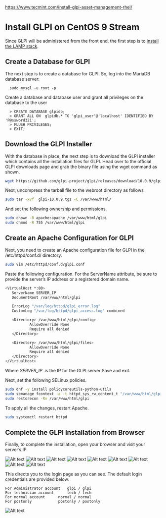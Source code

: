 https://www.tecmint.com/install-glpi-asset-management-rhel/

# Install GLPI on CentOS 9 Stream

Since GLPI will be administered from the front end, the first step is to [install the LAMP stack](../install-LAMP-stack).

## Create a Database for GLPI

The next step is to create a database for GLPI. So, log into the MariaDB database server:

```
  sudo mysql -u root -p
```

Create a database and database user and grant all privileges on the database to the user

```
  > CREATE DATABASE glpidb;
  > GRANT ALL ON  glpidb.* TO 'glpi_user'@'localhost' IDENTIFIED BY 'P@ssword321';
  > FLUSH PRIVILEGES;
  > EXIT;
```

## Download the GLPI Installer

With the database in place, the next step is to download the GLPI installer which contains all the installation files for GLPI. Head over to the official GLPI downloads page and grab the binary file using the wget command as shown.

```bash
wget https://github.com/glpi-project/glpi/releases/download/10.0.9/glpi-10.0.9.tgz
```

Next, uncompress the tarball file to the webroot directory as follows

```bash
sudo tar -xvf  glpi-10.0.9.tgz -C /var/www/html/
```

And set the following ownership and permissions.

```bash
sudo chown -R apache:apache /var/www/html/glpi
sudo chmod -R 755 /var/www/html/glpi
```

## Create an Apache Configuration for GLPI

Next, you need to create an Apache configuration file for GLPI in the /etc/httpd/conf.d/ directory.

```bash
sudo vim /etc/httpd/conf.d/glpi.conf
```

Paste the following configuration. For the ServerName attribute, be sure to provide the server’s IP address or a registered domain name.

```bash
<VirtualHost *:80>
   ServerName SERVER_IP
   DocumentRoot /var/www/html/glpi

   ErrorLog "/var/log/httpd/glpi_error.log"
   CustomLog "/var/log/httpd/glpi_access.log" combined

   <Directory> /var/www/html/glpi/config>
           AllowOverride None
           Require all denied
   </Directory>

   <Directory> /var/www/html/glpi/files>
           AllowOverride None
           Require all denied
   </Directory>
</VirtualHost>
```

Where _SERVER_IP_ .is the IP for the GLPI server Save and exit.

Next, set the following SELinux policies.

```bash
sudo dnf -y install policycoreutils-python-utils
sudo semanage fcontext -a -t httpd_sys_rw_content_t "/var/www/html/glpi(/.*)?"
sudo restorecon -Rv /var/www/html/glpi
```

To apply all the changes, restart Apache.

```bash
sudo systemctl restart httpd
```

## Complete the GLPI Installation from Browser

Finally, to complete the installation, open your browser and visit your server’s IP.

![Alt text](image.png)
![Alt text](image-1.png)
![Alt text](image-2.png)
![Alt text](image-3.png)
![Alt text](image-4.png)
![Alt text](image-6.png)
![Alt text](image-7.png)
![Alt text](image-8.png)
![Alt text](image-9.png)

This directs you to the login page as you can see. The default login credentials are provided below:

```
For Administrator account 	glpi / glpi
For technician account		tech / tech
For normal account		normal / normal
For postonly			postonly / postonly
```

![Alt text](image-10.png)
